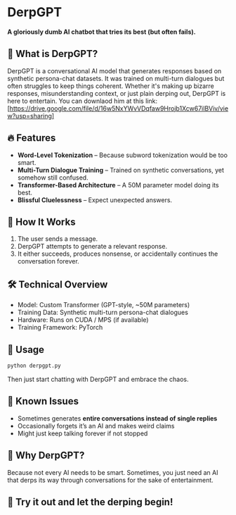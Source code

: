 # DerpGPT

**A gloriously dumb AI chatbot that tries its best (but often fails).**

## 🤖 What is DerpGPT?
DerpGPT is a conversational AI model that generates responses based on synthetic persona-chat datasets. It was trained on multi-turn dialogues but often struggles to keep things coherent. Whether it's making up bizarre responses, misunderstanding context, or just plain derping out, DerpGPT is here to entertain.
You can downlaod him at this link: [https://drive.google.com/file/d/16w5NxYWvVDqfaw9Hrojb1Xcw67ilBViv/view?usp=sharing]

## 🔥 Features
- **Word-Level Tokenization** – Because subword tokenization would be too smart.
- **Multi-Turn Dialogue Training** – Trained on synthetic conversations, yet somehow still confused.
- **Transformer-Based Architecture** – A 50M parameter model doing its best.
- **Blissful Cluelessness** – Expect unexpected answers.

## 🎯 How It Works
1. The user sends a message.
2. DerpGPT attempts to generate a relevant response.
3. It either succeeds, produces nonsense, or accidentally continues the conversation forever.

## 🛠️ Technical Overview
- Model: Custom Transformer (GPT-style, ~50M parameters)
- Training Data: Synthetic multi-turn persona-chat dialogues
- Hardware: Runs on CUDA / MPS (if available)
- Training Framework: PyTorch

## 🚀 Usage
```bash
python derpgpt.py
```
Then just start chatting with DerpGPT and embrace the chaos.

## 🧠 Known Issues
- Sometimes generates **entire conversations instead of single replies**
- Occasionally forgets it’s an AI and makes weird claims
- Might just keep talking forever if not stopped

## 🤡 Why DerpGPT?
Because not every AI needs to be smart. Sometimes, you just need an AI that derps its way through conversations for the sake of entertainment.

## 🎤 Try it out and let the derping begin!

